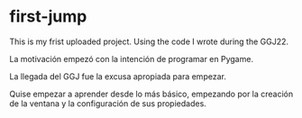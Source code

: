 # first-jump
This is my frist uploaded project. Using the code I wrote during the GGJ22.

 La motivación empezó con la intención de programar en Pygame.

 La llegada del GGJ fue la excusa apropiada para empezar.

 Quise empezar a aprender desde lo más básico, empezando por la creación de la ventana y la configuración de sus propiedades.